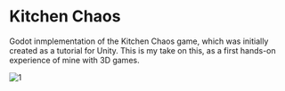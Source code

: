 # Kitchen Chaos
 
Godot inmplementation of the Kitchen Chaos game, which was initially created as a tutorial for Unity. This is my take on this, as a first hands-on experience of mine with 3D games.

![1](https://github.com/tomas-slaninka/Kitchen-Chaos/assets/9208515/3a1838a3-28fd-4251-8c9e-567ea9ee50e3)
